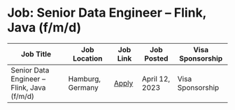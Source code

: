 # Job:  Senior Data Engineer – Flink, Java (f/m/d)

| Job Title | Job Location | Job Link | Job Posted | Visa Sponsorship |
| --- | --- | --- | --- | --- |
|  Senior Data Engineer – Flink, Java (f/m/d) | Hamburg, Germany | [Apply](https://adjoe.io/career/?j_id=b9039336-4a25-4dbe-8828-50c467e9049c) | April 12, 2023 | Visa Sponsorship |
